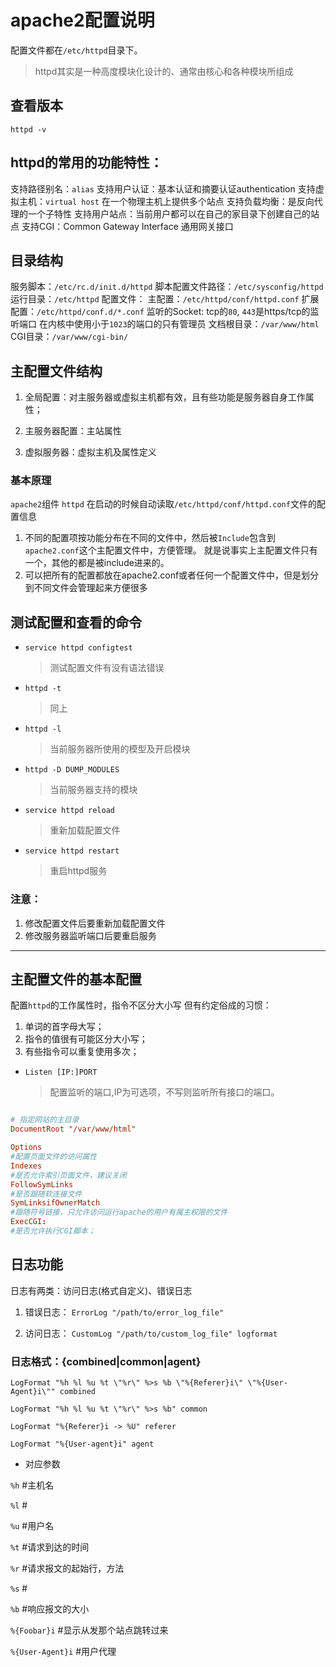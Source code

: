 # apache2配置说明

配置文件都在`/etc/httpd`目录下。

> httpd其实是一种高度模块化设计的、通常由核心和各种模块所组成

## 查看版本

`httpd -v`

## httpd的常用的功能特性：

支持路径别名：`alias`
支持用户认证：基本认证和摘要认证authentication
支持虚拟主机：`virtual host` 在一个物理主机上提供多个站点
支持负载均衡：是反向代理的一个子特性
支持用户站点：当前用户都可以在自己的家目录下创建自己的站点
支持CGI：Common Gateway Interface 通用网关接口

## 目录结构

服务脚本：`/etc/rc.d/init.d/httpd`
脚本配置文件路径：`/etc/sysconfig/httpd`
运行目录：`/etc/httpd`
配置文件：
  主配置：`/etc/httpd/conf/httpd.conf`
  扩展配置：`/etc/httpd/conf.d/*.conf`
监听的Socket: tcp的`80`, `443`是https/tcp的监听端口
在内核中使用小于`1023`的端口的只有管理员
文档根目录：`/var/www/html`
CGI目录：`/var/www/cgi-bin/`

## 主配置文件结构

1. 全局配置：对主服务器或虚拟主机都有效，且有些功能是服务器自身工作属性；

2. 主服务器配置：主站属性

3. 虚拟服务器：虚拟主机及属性定义

### 基本原理

`apache2`组件 `httpd` 在启动的时候自动读取`/etc/httpd/conf/httpd.conf`文件的配置信息

1. 不同的配置项按功能分布在不同的文件中，然后被`Include`包含到`apache2.conf`这个主配置文件中，方便管理。
就是说事实上主配置文件只有一个，其他的都是被include进来的。
2. 可以把所有的配置都放在apache2.conf或者任何一个配置文件中，但是划分到不同文件会管理起来方便很多

## 测试配置和查看的命令

- `service httpd configtest`
  > 测试配置文件有没有语法错误

- `httpd -t`
  > 同上

- `httpd -l`
  >当前服务器所使用的模型及开启模块

- `httpd -D DUMP_MODULES`
  > 当前服务器支持的模块

- `service httpd reload`
   > 重新加载配置文件

- `service httpd restart`
   > 重启httpd服务

### 注意：

1. 修改配置文件后要重新加载配置文件
2. 修改服务器监听端口后要重启服务

------

## 主配置文件的基本配置

配置`httpd`的工作属性时，指令不区分大小写
但有约定俗成的习惯：

1. 单词的首字母大写；
2. 指令的值很有可能区分大小写；
3. 有些指令可以重复使用多次；

- `Listen [IP:]PORT`
    > 配置监听的端口,IP为可选项，不写则监听所有接口的端口。

```conf

# 指定网站的主目录
DocumentRoot "/var/www/html" 

Options
#配置页面文件的访问属性
Indexes
#是否允许索引页面文件，建议关闭
FollowSymLinks
#是否跟随软连接文件
SymLinksifOwnerMatch
#跟随符号链接，只允许访问运行apache的用户有属主权限的文件
ExecCGI:
#是否允许执行CGI脚本；
```


## 日志功能

日志有两类：访问日志(格式自定义)、错误日志

1. 错误日志：
 `ErrorLog "/path/to/error_log_file"`

2. 访问日志：
 `CustomLog "/path/to/custom_log_file" logformat`

### 日志格式：{combined|common|agent}

 `LogFormat "%h %l %u %t \"%r\" %>s %b \"%{Referer}i\" \"%{User-Agent}i\"" combined`

 `LogFormat "%h %l %u %t \"%r\" %>s %b" common`

 `LogFormat "%{Referer}i -> %U" referer`

 `LogFormat "%{User-agent}i" agent`

- 对应参数

`%h` #主机名

`%l` #

`%u` #用户名

`%t` #请求到达的时间

`%r` #请求报文的起始行，方法

`%s` #

`%b` #响应报文的大小

`%{Foobar}i` #显示从发那个站点跳转过来

`%{User-Agent}i` #用户代理

